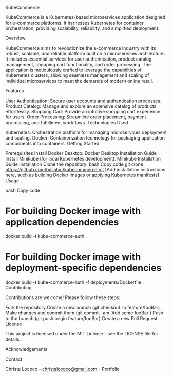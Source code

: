 KubeCommerce

KubeCommerce is a Kubernetes-based microservices application designed for e-commerce platforms. It harnesses Kubernetes for container orchestration, providing scalability, reliability, and simplified deployment.

Overview

KubeCommerce aims to revolutionize the e-commerce industry with its robust, scalable, and reliable platform built on a microservices architecture. It includes essential services for user authentication, product catalog management, shopping cart functionality, and order processing. The application is meticulously crafted to leverage the capabilities of Kubernetes clusters, allowing seamless management and scaling of individual microservices to meet the demands of modern online retail.

Features

User Authentication: Secure user accounts and authentication processes.
Product Catalog: Manage and explore an extensive catalog of products effortlessly.
Shopping Cart: Provide an intuitive shopping cart experience for users.
Order Processing: Streamline order placement, payment processing, and fulfillment workflows.
Technologies Used

Kubernetes: Orchestration platform for managing microservices deployment and scaling.
Docker: Containerization technology for packaging application components into containers.
Getting Started

Prerequisites
Install Docker Desktop: Docker Desktop Installation Guide
Install Minikube (for local Kubernetes development): Minikube Installation Guide
Installation
Clone the repository:
bash
Copy code
git clone https://github.com/bellaloc/kubecommerce.git
[Add installation instructions here, such as building Docker images or applying Kubernetes manifests]
Usage

bash
Copy code
# For building Docker image with application dependencies
docker build -t kube-commerce-auth .

# For building Docker image with deployment-specific dependencies
docker build -t kube-commerce-auth -f deployments/Dockerfile .
Contributing

Contributions are welcome! Please follow these steps:

Fork the repository
Create a new branch (git checkout -b feature/fooBar)
Make changes and commit them (git commit -am 'Add some fooBar')
Push to the branch (git push origin feature/fooBar)
Create a new Pull Request
License

This project is licensed under the MIT License - see the LICENSE file for details.

Acknowledgements

Contact

Christa Lococo - christalococo@gmail.com - Portfolio